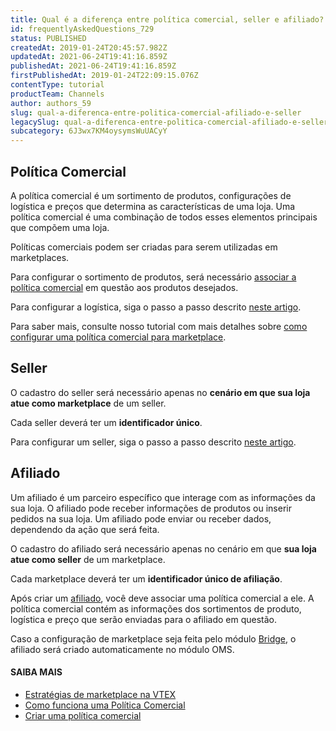 ```yaml
---
title: Qual é a diferença entre política comercial, seller e afiliado?
id: frequentlyAskedQuestions_729
status: PUBLISHED
createdAt: 2019-01-24T20:45:57.982Z
updatedAt: 2021-06-24T19:41:16.859Z
publishedAt: 2021-06-24T19:41:16.859Z
firstPublishedAt: 2019-01-24T22:09:15.076Z
contentType: tutorial
productTeam: Channels
author: authors_59
slug: qual-a-diferenca-entre-politica-comercial-afiliado-e-seller
legacySlug: qual-a-diferenca-entre-politica-comercial-afiliado-e-seller
subcategory: 6J3wx7KM4oysymsWuUACyY
---
```


## Política Comercial

A política comercial é um sortimento de produtos, configurações de logística e preços que determina as características de uma loja. Uma política comercial é uma combinação de todos esses elementos principais que compõem uma loja. 

Políticas comerciais podem ser criadas para serem utilizadas em marketplaces.

Para configurar o sortimento de produtos, será necessário [associar a política comercial](/pt/tutorial/campos-de-cadastro-de-produto) em questão aos produtos desejados.

Para configurar a logística, siga o passo a passo descrito [neste artigo](/pt/tutorial/configurando-logistica-para-marketplace).

Para saber mais, consulte nosso tutorial com mais detalhes sobre [como configurar uma política comercial para marketplace](https://help.vtex.com/pt/tutorial/configurando-a-politica-comercial-para-marketplace--tutorials_404).

## Seller

O cadastro do seller será necessário apenas no __cenário em que sua loja atue como marketplace__ de um seller.

Cada seller deverá ter um __identificador único__.

Para configurar um seller, siga o passo a passo descrito [neste artigo](/pt/tutorial/configurando-seller/).

## Afiliado

Um afiliado é um parceiro específico que interage com as informações da sua loja. O afiliado pode receber informações de produtos ou inserir pedidos na sua loja. Um afiliado pode enviar ou receber dados, dependendo da ação que será feita. 

O cadastro do afiliado será necessário apenas no cenário em que __sua loja atue como seller__ de um marketplace.

Cada marketplace deverá ter um __identificador único de afiliação__.

Após criar um [afiliado](/pt/tutorial/como-configurar-afiliado/), você deve associar uma política comercial a ele. A política comercial contém as informações dos sortimentos de produto, logística e preço que serão enviadas para o afiliado em questão.

<div class="alert alert-info">
Caso a configuração de marketplace seja feita pelo módulo <a href="http://help.vtex.com/pt/tutorial/configurando-a-politica-comercial-para-marketplace/">Bridge</a>, o afiliado será criado automaticamente no módulo OMS.
</div>

#### **SAIBA MAIS**

- [Estratégias de marketplace na VTEX](https://help.vtex.com/pt/tutorial/estrategias-de-marketplace-na-vtex--tutorials_402?&utm_source=autocomplete)
- [Como funciona uma Política Comercial](https://help.vtex.com/pt/tutorial/como-funciona-uma-politica-comercial--6Xef8PZiFm40kg2STrMkMV)
- [Criar uma política comercial](https://help.vtex.com/pt/tutorial/o-que-e-uma-politica-comercial--563tbcL0TYKEKeOY4IAgAE)
